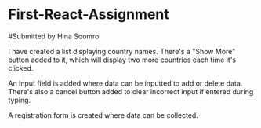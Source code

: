 # First-React-Assignment
#Submitted by Hina Soomro

I have created a list displaying country names. There's a "Show More" button added to it, which will display two more countries each time it's clicked.

An input field is added where data can be inputted to add or delete data. There's also a cancel button added to clear incorrect input if entered during typing.

A registration form is created where data can be collected.
